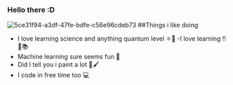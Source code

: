 ### Hello there :D
![5ce31f94-a3df-47fe-bdfe-c56e96cdeb73](https://user-images.githubusercontent.com/114350686/216793710-1fcf7bf0-0bf7-4b4b-b58c-f9a9f1fd96e8.jpg)
##Things i like doing
- I love learning science and anything quantum level ⚛️🔭
-I love learning !! 📑📚
- Machine learning sure seems fun 🤖
- Did I tell you i paint a lot 🎨🖌️
- I code in free time too 💻

<!--
**saarucore/saarucore** is a ✨ _special_ ✨ repository because its `README.md` (this file) appears on your GitHub profile.

Here are some ideas to get you started:

- 🔭 I’m currently working on ...
- 🌱 I’m currently learning ...
- 👯 I’m looking to collaborate on ...
- 🤔 I’m looking for help with ...
- 💬 Ask me about ...
- 📫 How to reach me: ...
- 😄 Pronouns: ...
- ⚡ Fun fact: ...
-->

